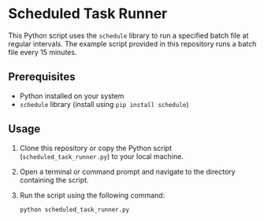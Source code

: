 # Scheduled Task Runner

This Python script uses the `schedule` library to run a specified batch file at regular intervals. The example script provided in this repository runs a batch file every 15 minutes.

## Prerequisites

- Python installed on your system
- `schedule` library (install using `pip install schedule`)

## Usage

1. Clone this repository or copy the Python script (`scheduled_task_runner.py`) to your local machine.

2. Open a terminal or command prompt and navigate to the directory containing the script.

3. Run the script using the following command:

   ```bash
   python scheduled_task_runner.py
